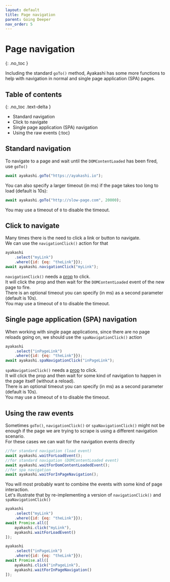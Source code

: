 ```yaml
---
layout: default
title: Page navigation
parent: Going Deeper
nav_order: 5
---
```


<!-- markdownlint-disable MD022 -->
# Page navigation
{: .no_toc }
<!-- markdownlint-enable MD022 -->
Including the standard `goTo()` method, Ayakashi has some more functions to help
with navigation in normal and single page application (SPA) pages.

<!-- markdownlint-disable MD022 -->
## Table of contents
{: .no_toc .text-delta }
<!-- markdownlint-enable MD022 -->

* Standard navigation
* Click to navigate
* Single page application (SPA) navigation
* Using the raw events
{:toc}

## Standard navigation

To navigate to a page and wait until the `DOMContentLoaded` has been fired, use `goTo()`

```js
await ayakashi.goTo("https://ayakashi.io");
```

You can also specify a larger timeout (in ms) if the page takes too long to load (default is 10s):

```js
await ayakashi.goTo("http://slow-page.com", 20000);
```

You may use a timeout of `0` to disable the timeout.

## Click to navigate

Many times there is the need to click a link or button to navigate.  
We can use the `navigationClick()` action for that

```js
ayakashi
    .select("myLink")
    .where({id: {eq: "theLink"}});
await ayakashi.navigationClick("myLink");
```

`navigationClick()` needs a [prop](/docs/guide/tour.html#props) to click.  
It will click the prop and then wait for the `DOMContentLoaded` event of the new page to fire.  
There is an optional timeout you can specify (in ms) as a second parameter (default is 10s).  
You may use a timeout of `0` to disable the timeout.

## Single page application (SPA) navigation

When working with single page applications, since there are no page reloads going on, we should use
the `spaNavigationClick()` action

```js
ayakashi
    .select("inPageLink")
    .where({id: {eq: "theLink"}});
await ayakashi.spaNavigationClick("inPageLink");
```

`spaNavigationClick()` needs a [prop](/docs/guide/tour.html#props) to click.  
It will click the prop and then wait for some kind of navigation to happen in the page itself (without a reload).  
There is an optional timeout you can specify (in ms) as a second parameter (default is 10s).  
You may use a timeout of `0` to disable the timeout.

## Using the raw events

Sometimes `goTo()`, `navigationClick()` or `spaNavigationClick()` might not be enough if the page we are trying
to scrape is using a different navigation scenario.  
For these cases we can wait for the navigation events directly

```js
//for standard navigation (load event)
await ayakashi.waitForLoadEvent();
//for standard navigation (DOMContentLoaded event)
await ayakashi.waitForDomContentLoadedEvent();
//for spa navigation
await ayakashi.waitForInPageNavigation();
```

You will most probably want to combine the events with some kind of page interaction.  
Let's illustrate that by re-implementing a version of `navigationClick()` and `spaNavigationClick()`

```js
ayakashi
    .select("myLink")
    .where({id: {eq: "theLink"}});
await Promise.all([
    ayakashi.click("myLink"),
    ayakashi.waitForLoadEvent()
]);
```

```js
ayakashi
    .select("inPageLink")
    .where({id: {eq: "theLink"}});
await Promise.all([
    ayakashi.click("inPageLink"),
    ayakashi.waitForInPageNavigation()
]);
```